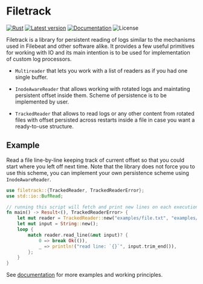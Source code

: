 # Filetrack

[![Rust](https://github.com/HectorHW/filetrack/workflows/Rust/badge.svg)](https://github.com/HectorHW/filetrack/actions)
[![Latest version](https://img.shields.io/crates/v/filetrack.svg)](https://crates.io/crates/filetrack)
[![Documentation](https://docs.rs/filetrack/badge.svg)](https://docs.rs/filetrack)
![License](https://img.shields.io/crates/l/filetrack.svg)

Filetrack is a library for persistent reading of logs similar to the mechanisms used in Filebeat and other software alike.
It provides a few useful primitives for working with IO and its main intention is to be used for implementation of custom log processors.

* `Multireader` that lets you work with a list of readers as if you had one single buffer.

* `InodeAwareReader` that allows working with rotated logs and maintating persistent offset inside them. Scheme of persistence is
to be implemented by user.

* `TrackedReader` that allows to read logs or any other content from rotated files with offset persisted across restarts inside a file
in case you want a ready-to-use structure.

## Example

Read a file line-by-line keeping track of current offset so that you could start where you left off next time. Note that the library
does not force you to use this scheme, you can implement your own persistence scheme using `InodeAwareReader`.

```rust
use filetrack::{TrackedReader, TrackedReaderError};
use std::io::BufRead;

// running this script will fetch and print new lines on each execution
fn main() -> Result<(), TrackedReaderError> {
    let mut reader = TrackedReader::new("examples/file.txt", "examples/registry")?;
    let mut input = String::new();
    loop {
        match reader.read_line(&mut input)? {
            0 => break Ok(()),
            _ => println!("read line: `{}`", input.trim_end()),
        };
    }
}
```

See [documentation](https://docs.rs/filetrack/latest/filetrack/) for more examples and working principles.
